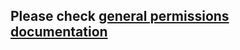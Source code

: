 ## Please check [general permissions documentation](../base-permissions/README.md#notificationsPermission)